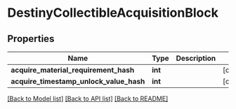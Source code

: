 # DestinyCollectibleAcquisitionBlock

## Properties
Name | Type | Description | Notes
------------ | ------------- | ------------- | -------------
**acquire_material_requirement_hash** | **int** |  | [optional] 
**acquire_timestamp_unlock_value_hash** | **int** |  | [optional] 

[[Back to Model list]](../README.md#documentation-for-models) [[Back to API list]](../README.md#documentation-for-api-endpoints) [[Back to README]](../README.md)


